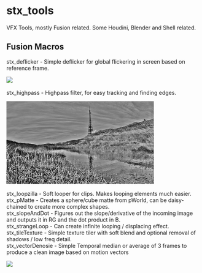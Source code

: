 # stx_tools

VFX Tools, mostly Fusion related. Some Houdini, Blender and Shell related.

## Fusion Macros 
stx_deflicker     - Simple deflicker for global flickering in screen based on reference frame. <br>
<p align="left">
  <img src="images/deflicker.png"/>
</p>
stx_highpass      - Highpass filter, for easy tracking and finding edges. <br>
<p align="left">
  <img src="images/highpass1001.png"/>
</p>
stx_loopzilla     - Soft looper for clips. Makes looping elements much easier. <br>
stx_pMatte        - Creates a sphere/cube matte from pWorld, can be daisy-chained to create more complex shapes. <br>
stx_slopeAndDot   - Figures out the slope/derivative of the incoming image and outputs it in RG and the dot product in B. <br>
stx_strangeLoop   - Can create infinite looping / displacing effect. <br>
stx_tileTexture   - Simple texture tiler with soft blend and optional removal of shadows / low freq detail. <br>
stx_vectorDenosie - Simple Temporal median or average of 3 frames to produce a clean image based on motion vectors <br>
<p align="left">
  <img src="images/vectorDenoise.gif"/>
</p>
